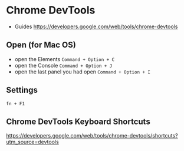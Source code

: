 # Chrome DevTools

* Guides https://developers.google.com/web/tools/chrome-devtools

## Open (for Mac OS)
* open the Elements `Command + Option + C`
* open the Console `Command + Option + J`
* open the last panel you had open `Command + Option + I`

## Settings

`fn + F1`

## Chrome DevTools Keyboard Shortcuts

https://developers.google.com/web/tools/chrome-devtools/shortcuts?utm_source=devtools
